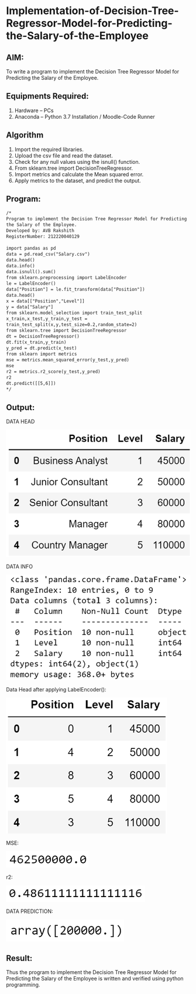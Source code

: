 # Implementation-of-Decision-Tree-Regressor-Model-for-Predicting-the-Salary-of-the-Employee

## AIM:
To write a program to implement the Decision Tree Regressor Model for Predicting the Salary of the Employee.

## Equipments Required:
1. Hardware – PCs
2. Anaconda – Python 3.7 Installation / Moodle-Code Runner

## Algorithm
1. Import the required libraries.
2. Upload the csv file and read the dataset.
3. Check for any null values using the isnull() function.
4. From sklearn.tree import DecisionTreeRegressor.
5. Import metrics and calculate the Mean squared error.
6. Apply metrics to the dataset, and predict the output.

## Program:
```
/*
Program to implement the Decision Tree Regressor Model for Predicting the Salary of the Employee.
Developed by: AVB Rakshith
RegisterNumber: 212220040129

import pandas as pd
data = pd.read_csv("Salary.csv")
data.head()
data.info()
data.isnull().sum()
from sklearn.preprocessing import LabelEncoder
le = LabelEncoder()
data["Position"] = le.fit_transform(data["Position"])
data.head()
x = data[["Position","Level"]]
y = data["Salary"]
from sklearn.model_selection import train_test_split
x_train,x_test,y_train,y_test = train_test_split(x,y,test_size=0.2,random_state=2)
from sklearn.tree import DecisionTreeRegressor
dt = DecisionTreeRegressor()
dt.fit(x_train,y_train)
y_pred = dt.predict(x_test)
from sklearn import metrics
mse = metrics.mean_squared_error(y_test,y_pred)
mse
r2 = metrics.r2_score(y_test,y_pred)
r2
dt.predict([[5,6]])
*/
```

## Output:

DATA HEAD

![Decision Tree Regressor Model for Predicting the Salary of the Employee](o1.png)

DATA INFO

![Decision Tree Regressor Model for Predicting the Salary of the Employee](o2.png)

Data Head after applying LabelEncoder():

![Decision Tree Regressor Model for Predicting the Salary of the Employee](o3.png)

MSE:

![Decision Tree Regressor Model for Predicting the Salary of the Employee](o4.png)

r2:

![Decision Tree Regressor Model for Predicting the Salary of the Employee](o5.png)

DATA PREDICTION:

![Decision Tree Regressor Model for Predicting the Salary of the Employee](o6.png)

## Result:
Thus the program to implement the Decision Tree Regressor Model for Predicting the Salary of the Employee is written and verified using python programming.
